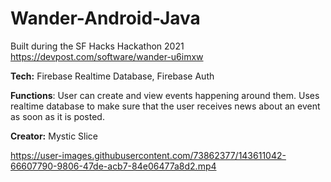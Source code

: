 # Wander-Android-Java

Built during the SF Hacks Hackathon 2021 https://devpost.com/software/wander-u6imxw

**Tech:** Firebase Realtime Database, Firebase Auth

**Functions**: User can create and view events happening around them. Uses realtime database to make sure that the user receives news about an event as soon as it is posted.

**Creator:** Mystic Slice

https://user-images.githubusercontent.com/73862377/143611042-66607790-9806-47de-acb7-84e06477a8d2.mp4

